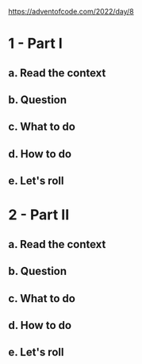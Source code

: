 
https://adventofcode.com/2022/day/8

# 1 - Part I

## a. Read the context

## b. Question

## c. What to do

## d. How to do

## e. Let's roll

# 2 - Part II

## a. Read the context

## b. Question

## c. What to do

## d. How to do

## e. Let's roll